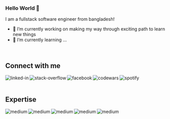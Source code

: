 ### Hello World 👋
I am a fullstack software engineer from bangladesh!

- 🔭 I’m currently working on making my way through exciting path to learn new things
- 🌱 I’m currently learning ...

<br>

## Connect with me
[<img align="left" alt="linked-in" src="https://img.shields.io/badge/linkedin-%230077B5.svg?&style=for-the-badge&logo=linkedin&logoColor=white" />](https://www.linkedin.com/in/adrian-balicki-22095b8b/)
[<img align="left" alt="stack-overflow" src="https://img.shields.io/badge/stack%20overflow-FE7A16?logo=stack-overflow&logoColor=white&style=for-the-badge" />](https://stackoverflow.com/users/19473926/adiq777)
[<img align="left" alt="facebook" src="https://img.shields.io/badge/facebook-%231877F2.svg?&style=for-the-badge&logo=facebook&logoColor=white" />](https://www.facebook.com/adrian.balicki.9/)
[<img align="left" alt="codewars" src="https://img.shields.io/badge/Codewars-B1361E?style=for-the-badge&logo=Codewars&logoColor=white" />](https://www.codewars.com/users/AdiQ777)
[<img align="left" alt="spotify" src="https://img.shields.io/badge/Spotify-1ED760?style=for-the-badge&logo=spotify&logoColor=white" />](https://open.spotify.com/user/adrian.balicki.777)

<br>
<br>

## Expertise
<img align="left" alt="medium" src="https://img.shields.io/badge/python-3670A0?style=for-the-badge&logo=python&logoColor=ffdd54" />
<img align="left" alt="medium" src="https://img.shields.io/badge/django-%23092E20.svg?style=for-the-badge&logo=django&logoColor=white" />
<img align="left" alt="medium" src="https://img.shields.io/badge/postgres-%23316192.svg?&style=for-the-badge&logo=postgresql&logoColor=white" />
<img align="left" alt="medium" src="https://img.shields.io/badge/flask-%23000.svg?style=for-the-badge&logo=flask&logoColor=white" />
<img align="left" alt="medium" src="https://img.shields.io/badge/html5-%23E34F26.svg?style=for-the-badge&logo=html5&logoColor=white" />

<br>
<br>

<!--
**AdiQ777/AdiQ777** is a ✨ _special_ ✨ repository because its `README.md` (this file) appears on your GitHub profile.

Here are some ideas to get you started:

- 🔭 I’m currently working on ...
- 🌱 I’m currently learning ...
- 👯 I’m looking to collaborate on ...
- 🤔 I’m looking for help with ...
- 💬 Ask me about ...
- 📫 How to reach me: ...
- 😄 Pronouns: ...
- ⚡ Fun fact: ...
-->
